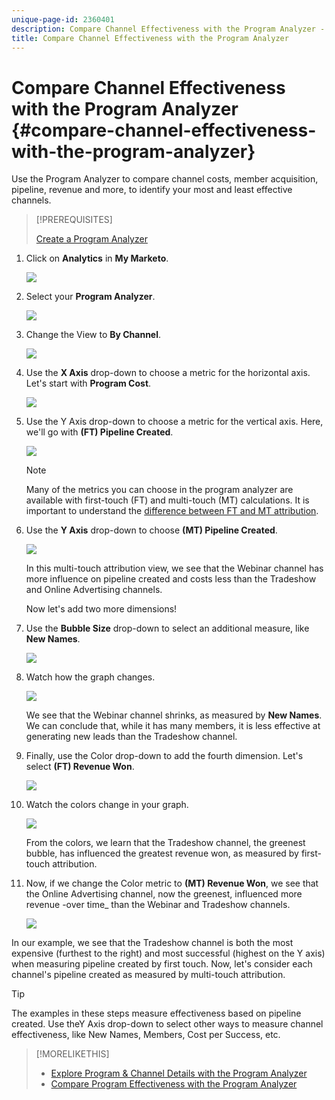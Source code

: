 ```yaml
---
unique-page-id: 2360401
description: Compare Channel Effectiveness with the Program Analyzer - Marketo Docs - Product Documentation
title: Compare Channel Effectiveness with the Program Analyzer
---
```


# Compare Channel Effectiveness with the Program Analyzer {#compare-channel-effectiveness-with-the-program-analyzer}

Use the Program Analyzer to compare channel costs, member acquisition, pipeline, revenue and more, to identify your most and least effective channels.

>[!PREREQUISITES]
>
>[Create a Program Analyzer](/help/marketo/product-docs/reporting/revenue-cycle-analytics/program-analytics/create-a-program-analyzer.md)

1. Click on **Analytics** in **My Marketo**.

   ![](assets/image2014-9-17-18-3a36-3a13.png)

1. Select your **Program Analyzer**.

   ![](assets/image2014-9-17-18-3a36-3a40.png)

1. Change the View to **By Channel**.

   ![](assets/image2014-9-17-18-3a36-3a59.png)

1. Use the **X Axis** drop-down to choose a metric for the horizontal axis. Let's start with **Program Cost**.

   ![](assets/image2014-9-17-18-3a37-3a7.png)

1. Use the Y Axis drop-down to choose a metric for the vertical axis. Here, we'll go with **(FT) Pipeline Created**.

   ![](assets/image2014-9-17-18-3a37-3a50.png)

   >[!NOTE]
   >
   >Many of the metrics you can choose in the program analyzer are available with first-touch (FT) and multi-touch (MT) calculations. It is important to understand the [difference between FT and MT attribution](/help/marketo/product-docs/reporting/revenue-cycle-analytics/revenue-tools/attribution/understanding-attribution.md).

1. Use the **Y Axis** drop-down to choose **(MT) Pipeline Created**.

   ![](assets/image2014-9-17-18-3a39-3a5.png)

   In this multi-touch attribution view, we see that the Webinar channel has more influence on pipeline created and costs less than the Tradeshow and Online Advertising channels.

   Now let's add two more dimensions!

1. Use the **Bubble Size** drop-down to select an additional measure, like **New Names**.

   ![](assets/image2014-9-17-18-3a39-3a36.png)

1. Watch how the graph changes.

   ![](assets/image2014-9-17-18-3a39-3a55.png)

   We see that the Webinar channel shrinks, as measured by **New Names**. We can conclude that, while it has many members, it is less effective at generating new leads than the Tradeshow channel.

1. Finally, use the Color drop-down to add the fourth dimension. Let's select **(FT) Revenue Won**.

   ![](assets/image2014-9-17-18-3a41-3a7.png)

1. Watch the colors change in your graph.

   ![](assets/image2014-9-17-18-3a41-3a19.png)

   From the colors, we learn that the Tradeshow channel, the greenest bubble, has influenced the greatest revenue won, as measured by first-touch attribution.

1. Now, if we change the Color metric to **(MT) Revenue Won**, we see that the Online Advertising channel, now the greenest, influenced more revenue -over time_ than the Webinar and Tradeshow channels.

   ![](assets/image2014-9-17-18-3a41-3a40.png)

In our example, we see that the Tradeshow channel is both the most expensive (furthest to the right) and most successful (highest on the Y axis) when measuring pipeline created by first touch. Now, let's consider each channel's pipeline created as measured by multi-touch attribution.

>[!TIP]
>
>The examples in these steps measure effectiveness based on pipeline created. Use theY Axis drop-down to select other ways to measure channel effectiveness, like New Names, Members, Cost per Success, etc.

>[!MORELIKETHIS]
>
>* [Explore Program & Channel Details with the Program Analyzer](/help/marketo/product-docs/reporting/revenue-cycle-analytics/program-analytics/explore-program-and-channel-details-with-the-program-analyzer.md)
>* [Compare Program Effectiveness with the Program Analyzer](/help/marketo/product-docs/reporting/revenue-cycle-analytics/program-analytics/compare-program-effectiveness-with-the-program-analyzer.md)
